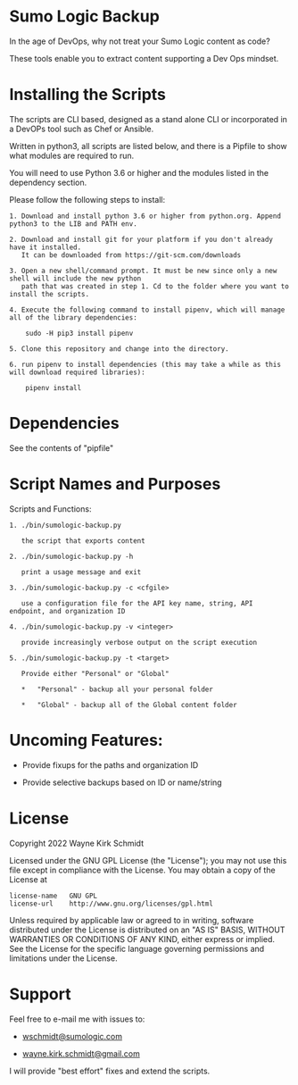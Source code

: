 Sumo Logic Backup
=================

In the age of DevOps, why not treat your Sumo Logic content as code?

These tools enable you to extract content supporting a Dev Ops mindset.

Installing the Scripts
=======================

The scripts are CLI based, designed as a stand alone CLI or incorporated in a DevOPs tool such as Chef or Ansible.

Written in python3, all scripts are listed below, and there is a Pipfile to show what modules are required to run.

You will need to use Python 3.6 or higher and the modules listed in the dependency section.  

Please follow the following steps to install:

    1. Download and install python 3.6 or higher from python.org. Append python3 to the LIB and PATH env.

    2. Download and install git for your platform if you don't already have it installed.
       It can be downloaded from https://git-scm.com/downloads
    
    3. Open a new shell/command prompt. It must be new since only a new shell will include the new python 
       path that was created in step 1. Cd to the folder where you want to install the scripts.
    
    4. Execute the following command to install pipenv, which will manage all of the library dependencies:
    
        sudo -H pip3 install pipenv 
 
    5. Clone this repository and change into the directory.

    6. run pipenv to install dependencies (this may take a while as this will download required libraries):

        pipenv install
        
Dependencies
============

See the contents of "pipfile"

Script Names and Purposes
=========================

Scripts and Functions:

    1. ./bin/sumologic-backup.py 

       the script that exports content

    2. ./bin/sumologic-backup.py -h
  
       print a usage message and exit

    3. ./bin/sumologic-backup.py -c <cfgile>

       use a configuration file for the API key name, string, API endpoint, and organization ID

    4. ./bin/sumologic-backup.py -v <integer>

       provide increasingly verbose output on the script execution

    5. ./bin/sumologic-backup.py -t <target>

       Provide either "Personal" or "Global"

       *   "Personal" - backup all your personal folder

       *   "Global" - backup all of the Global content folder

Uncoming Features:
==================

* Provide fixups for the paths and organization ID

* Provide selective backups based on ID or name/string

License
=======

Copyright 2022 Wayne Kirk Schmidt

Licensed under the GNU GPL License (the "License");
you may not use this file except in compliance with the License.
You may obtain a copy of the License at

    license-name   GNU GPL
    license-url    http://www.gnu.org/licenses/gpl.html

Unless required by applicable law or agreed to in writing, software
distributed under the License is distributed on an "AS IS" BASIS,
WITHOUT WARRANTIES OR CONDITIONS OF ANY KIND, either express or implied.
See the License for the specific language governing permissions and
limitations under the License.

Support
=======

Feel free to e-mail me with issues to: 

* wschmidt@sumologic.com

* wayne.kirk.schmidt@gmail.com

I will provide "best effort" fixes and extend the scripts.
